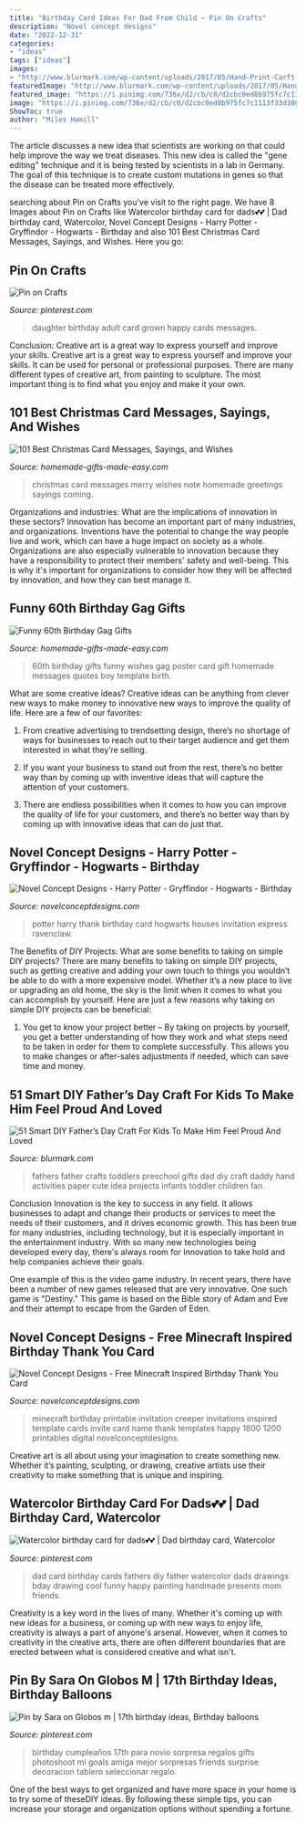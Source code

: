 ```yaml
---
title: "Birthday Card Ideas For Dad From Child ~ Pin On Crafts"
description: "Novel concept designs"
date: "2022-12-31"
categories:
- "ideas"
tags: ["ideas"]
images:
- "http://www.blurmark.com/wp-content/uploads/2017/05/Hand-Print-Carft.jpg"
featuredImage: "http://www.blurmark.com/wp-content/uploads/2017/05/Hand-Print-Carft.jpg"
featured_image: "https://i.pinimg.com/736x/d2/cb/c0/d2cbc0ed8b975fc7c1113f33d3008301.jpg"
image: "https://i.pinimg.com/736x/d2/cb/c0/d2cbc0ed8b975fc7c1113f33d3008301.jpg"
ShowToc: true
author: "Miles Hamill"
---
```



The article discusses a new idea that scientists are working on that could help improve the way we treat diseases. This new idea is called the "gene editing" technique and it is being tested by scientists in a lab in Germany. The goal of this technique is to create custom mutations in genes so that the disease can be treated more effectively.

	

		
searching about Pin on Crafts you've visit to the right page. We have 8 Images about Pin on Crafts like Watercolor birthday card for dads💕💕 | Dad birthday card, Watercolor, Novel Concept Designs - Harry Potter - Gryffindor - Hogwarts - Birthday and also 101 Best Christmas Card Messages, Sayings, and Wishes. Here you go:
		
    
## Pin On Crafts

<img loading=lazy src="https://i.pinimg.com/736x/d2/cb/c0/d2cbc0ed8b975fc7c1113f33d3008301.jpg" onerror="this.onerror=null;this.src='https://tse1.mm.bing.net/th?id=OIP.2CgWQU8l__MxHDyXEUQsWAHaJ4&amp;pid=15.1';" alt="Pin on Crafts">

_Source: pinterest.com_

>daughter birthday adult card grown happy cards messages. 

	

Conclusion: Creative art is a great way to express yourself and improve your skills.
Creative art is a great way to express yourself and improve your skills. It can be used for personal or professional purposes. There are many different types of creative art, from painting to sculpture. The most important thing is to find what you enjoy and make it your own.

    
## 101 Best Christmas Card Messages, Sayings, And Wishes

<img loading=lazy src="https://www.homemade-gifts-made-easy.com/image-files/merry-christmas-images-misc-cheerful-note-600x900.jpg" onerror="this.onerror=null;this.src='https://tse4.mm.bing.net/th?id=OIP.OtK_yqpa9soWQOE27PzcGgHaLH&amp;pid=15.1';" alt="101 Best Christmas Card Messages, Sayings, and Wishes">

_Source: homemade-gifts-made-easy.com_

>christmas card messages merry wishes note homemade greetings sayings coming. 

	

Organizations and industries: What are the implications of innovation in these sectors?
Innovation has become an important part of many industries, and organizations. Inventions have the potential to change the way people live and work, which can have a huge impact on society as a whole. Organizations are also especially vulnerable to innovation because they have a responsibility to protect their members' safety and well-being. This is why it's important for organizations to consider how they will be affected by innovation, and how they can best manage it.

    
## Funny 60th Birthday Gag Gifts

<img loading=lazy src="https://www.homemade-gifts-made-easy.com/image-files/personalized-poster-60th-birthday-gift-boy-600x900.jpg" onerror="this.onerror=null;this.src='https://tse3.mm.bing.net/th?id=OIP.gXNdyXSjMy2wvicczhrqgQHaLH&amp;pid=15.1';" alt="Funny 60th Birthday Gag Gifts">

_Source: homemade-gifts-made-easy.com_

>60th birthday gifts funny wishes gag poster card gift homemade messages quotes boy template birth. 

	

What are some creative ideas?
Creative ideas can be anything from clever new ways to make money to innovative new ways to improve the quality of life. Here are a few of our favorites: 
1) From creative advertising to trendsetting design, there’s no shortage of ways for businesses to reach out to their target audience and get them interested in what they’re selling.

2) If you want your business to stand out from the rest, there’s no better way than by coming up with inventive ideas that will capture the attention of your customers.

3) There are endless possibilities when it comes to how you can improve the quality of life for your customers, and there’s no better way than by coming up with innovative ideas that can do just that.

    
## Novel Concept Designs - Harry Potter - Gryffindor - Hogwarts - Birthday

<img loading=lazy src="https://cdn.shopify.com/s/files/1/0248/3042/products/Harry_Potter_-_Thanks_PROMO_a93af45b-0166-4473-97e0-55afa65b0bc9_1024x1024.jpg?v=1540565167" onerror="this.onerror=null;this.src='https://tse1.mm.bing.net/th?id=OIP.CjURSrcdXmw76bfCyDTiHAHaGs&amp;pid=15.1';" alt="Novel Concept Designs - Harry Potter - Gryffindor - Hogwarts - Birthday">

_Source: novelconceptdesigns.com_

>potter harry thank birthday card hogwarts houses invitation express ravenclaw. 

	

The Benefits of DIY Projects: What are some benefits to taking on simple DIY projects?
There are many benefits to taking on simple DIY projects, such as getting creative and adding your own touch to things you wouldn’t be able to do with a more expensive model. Whether it’s a new place to live or upgrading an old home, the sky is the limit when it comes to what you can accomplish by yourself. Here are just a few reasons why taking on simple DIY projects can be beneficial: 
1. You get to know your project better – By taking on projects by yourself, you get a better understanding of how they work and what steps need to be taken in order for them to complete successfully. This allows you to make changes or after-sales adjustments if needed, which can save time and money. 


    
## 51 Smart DIY Father’s Day Craft For Kids To Make Him Feel Proud And Loved

<img loading=lazy src="http://www.blurmark.com/wp-content/uploads/2017/05/Hand-Print-Carft.jpg" onerror="this.onerror=null;this.src='https://tse2.mm.bing.net/th?id=OIP.W95AcllBWffhr83pra4R7wHaJ4&amp;pid=15.1';" alt="51 Smart DIY Father’s Day Craft For Kids To Make Him Feel Proud And Loved">

_Source: blurmark.com_

>fathers father crafts toddlers preschool gifts dad diy craft daddy hand activities paper cute idea projects infants toddler children fan. 

	

Conclusion
Innovation is the key to success in any field. It allows businesses to adapt and change their products or services to meet the needs of their customers, and it drives economic growth.
This has been true for many industries, including technology, but it is especially important in the entertainment industry. With so many new technologies being developed every day, there's always room for Innovation to take hold and help companies achieve their goals.

One example of this is the video game industry. In recent years, there have been a number of new games released that are very innovative. One such game is "Destiny." This game is based on the Bible story of Adam and Eve and their attempt to escape from the Garden of Eden.

    
## Novel Concept Designs - Free Minecraft Inspired Birthday Thank You Card

<img loading=lazy src="http://cdn.shopify.com/s/files/1/0248/3042/products/MinecraftCreeperBlank_3d1c9e4d-2b65-4765-8060-ac2d4c37f0f9_1024x1024.jpg?v=1378906933" onerror="this.onerror=null;this.src='https://tse3.mm.bing.net/th?id=OIP.jGlac1f5UmN7tT72RNXyVQHaE8&amp;pid=15.1';" alt="Novel Concept Designs - Free Minecraft Inspired Birthday Thank You Card">

_Source: novelconceptdesigns.com_

>minecraft birthday printable invitation creeper invitations inspired template cards invite card name thank templates happy 1800 1200 printables digital novelconceptdesigns. 

	

Creative art is all about using your imagination to create something new. Whether it’s painting, sculpting, or drawing, creative artists use their creativity to make something that is unique and inspiring.

    
## Watercolor Birthday Card For Dads💕💕 | Dad Birthday Card, Watercolor

<img loading=lazy src="https://i.pinimg.com/736x/6f/9e/80/6f9e80255e3d04054d28cd62394347f4.jpg" onerror="this.onerror=null;this.src='https://tse2.mm.bing.net/th?id=OIP.Fq7v6Ahy85VNG8cYkNM3yAHaJ3&amp;pid=15.1';" alt="Watercolor birthday card for dads💕💕 | Dad birthday card, Watercolor">

_Source: pinterest.com_

>dad card birthday cards fathers diy father watercolor dads drawings bday drawing cool funny happy painting handmade presents mom friends. 

	

Creativity is a key word in the lives of many. Whether it's coming up with new ideas for a business, or coming up with new ways to enjoy life, creativity is always a part of anyone's arsenal. However, when it comes to creativity in the creative arts, there are often different boundaries that are erected between what is considered creative and what isn't.

    
## Pin By Sara On Globos M | 17th Birthday Ideas, Birthday Balloons

<img loading=lazy src="https://i.pinimg.com/736x/8d/39/99/8d3999bfe7d4b3d216979925884475a4.jpg" onerror="this.onerror=null;this.src='https://tse1.mm.bing.net/th?id=OIP.pYLmTbE-KCzH1q7SI-vmRwHaNK&amp;pid=15.1';" alt="Pin by Sara on Globos m | 17th birthday ideas, Birthday balloons">

_Source: pinterest.com_

>birthday cumpleaños 17th para novio sorpresa regalos gifts photoshoot mi goals amiga mejor sorpresas friends surprise decoracion tablero seleccionar regalo. 

	

One of the best ways to get organized and have more space in your home is to try some of theseDIY ideas. By following these simple tips, you can increase your storage and organization options without spending a fortune.

